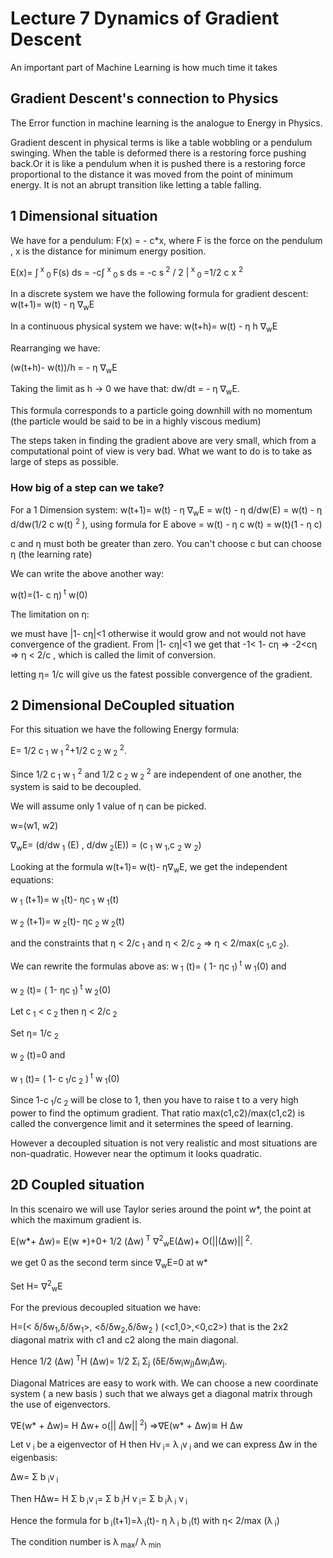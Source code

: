 # Lecture 7 Dynamics of Gradient Descent
An important part of Machine Learning is how much time it takes

## Gradient Descent's connection to Physics
The Error function in machine learning is the analogue to Energy in Physics.

Gradient descent in physical terms is like a table wobbling or a pendulum swinging. When the table is deformed there is a restoring force pushing back.Or it is like a pendulum when it is pushed there is a restoring force proportional to the distance it was moved from the point of minimum energy. 
It is not an abrupt transition like letting a table falling. 


## 1 Dimensional situation
We have for a pendulum:
F(x) = - c*x, where F is the force on the pendulum , x is the distance for minimum energy position. 

E(x)= ∫<sup> x </sup><sub> 0 </sub> F(s) ds
= -c∫ <sup> x </sup> <sub> 0 </sub> s ds
= -c s<sup> 2</sup> / 2 |<sup> x </sup> <sub> 0 </sub>
=1/2 c x <sup> 2 </sup>

In a discrete system we have the following formula for gradient descent:
w(t+1)= w(t) - η  ∇<sub>w</sub>E

In a continuous physical system we have:
w(t+h)= w(t) - η h  ∇<sub>w</sub>E

Rearranging we have:

(w(t+h)- w(t))/h = - η ∇<sub>w</sub>E

Taking the limit as h → 0 we have that:
dw/dt = - η ∇<sub>w</sub>E.

This formula corresponds to a particle going downhill with no momentum (the particle would be said to be in a highly viscous medium)

The steps taken in finding the gradient above are very small, which from a computational point of view is very bad. What we want to do is to take as large of steps as possible.


### How big of a step can we take?
For a 1  Dimension system:
w(t+1)= w(t) - η  ∇<sub>w</sub>E
= w(t) - η  d/dw(E)
= w(t) - η  d/dw(1/2 c w(t) <sup> 2 </sup> ), using formula for E above
= w(t) - η c w(t)
= w(t)(1 - η c)

c and  η must both be greater than zero. You can't choose c but can choose  η (the learning rate)

We can write the above another way:

w(t)=(1- c η)<sup> t</sup> w(0)

The limitation on  η:

we must have |1- cη|<1 otherwise it would  grow and not would not have convergence of the gradient.  From |1- cη|<1 we get that
-1< 1- cη
=> -2<cη
=> η < 2/c , which is called the limit of conversion.

letting η= 1/c will give us the fatest possible convergence of the gradient.

## 2 Dimensional DeCoupled situation
For this situation we have the following Energy formula:

E= 1/2 c<sub> 1</sub> w<sub> 1</sub><sup> 2</sup>+1/2 c<sub> 2</sub> w<sub> 2</sub><sup> 2</sup>.

Since 1/2 c<sub> 1</sub> w<sub> 1</sub> <sup> 2</sup> and 1/2 c<sub> 2</sub> w<sub> 2</sub><sup> 2</sup> are independent of one another, the system is said to be decoupled.

We will assume only 1 value of η can be picked.


w=(w1, w2)

∇<sub>w</sub>E= (d/dw<sub> 1</sub> (E) , d/dw<sub> 2</sub>(E))
= (c<sub> 1</sub> w<sub> 1</sub>,c <sub> 2</sub> w <sub> 2</sub>)

Looking at the formula w(t+1)= w(t)- η∇<sub>w</sub>E, we get the independent equations:

w<sub> 1</sub> (t+1)= w<sub> 1</sub>(t)- ηc<sub> 1</sub> w<sub> 1</sub>(t)


w<sub> 2</sub> (t+1)= w<sub> 2</sub>(t)- ηc<sub> 2</sub> w<sub> 2</sub>(t)

and the constraints that η < 2/c<sub> 1</sub> and η < 2/c<sub> 2</sub>
=> η < 2/max(c<sub> 1</sub>,c<sub> 2</sub>).

We can rewrite the formulas above as:
w<sub> 1</sub> (t)= ( 1- ηc<sub> 1</sub>)<sup> t</sup> w<sub> 1</sub>(0) and

w<sub> 2</sub> (t)= ( 1- ηc<sub> 1</sub>)<sup> t</sup> w<sub> 2</sub>(0)


Let c<sub> 1</sub> < c<sub> 2</sub> then η < 2/c<sub> 2</sub> 

Set η= 1/c <sub> 2</sub>

w<sub> 2</sub> (t)=0 and

w<sub> 1</sub> (t)= ( 1- c<sub> 1</sub>/c<sub> 2</sub> )<sup> t</sup> w<sub> 1</sub>(0)

Since 1-c<sub> 1</sub>/c<sub> 2</sub>  will be close to 1, then you have to raise t to a very high power to find the optimum gradient. That ratio max(c1,c2)/max(c1,c2) is called the convergence limit and it setermines the speed of learning. 

However a decoupled situation is not very realistic and most situations are non-quadratic. However near the optimum it looks quadratic.

## 2D Coupled situation
In this scenairo we will use Taylor series around the point w*, the point at which the maximum gradient is.

E(w\*+ Δw)= E(w *)+0+  1/2 (Δw)<sup> T</sup>  ∇<sup>2</sup><sub>w</sub>E(Δw)+ O(||(Δw)||<sup> 2</sup>.

we get 0 as the second term since  ∇<sub>w</sub>E=0 at w*


Set H= ∇<sup>2</sup><sub>w</sub>E

For the previous decoupled situation we have:

H=(< δ/δw<sub>1</sub>,δ/δw<sub>1</sub>>, <δ/δw<sub>2</sub>,δ/δw<sub>2</sub> ) (<c1,0>,<0,c2>)  that is the 2x2 diagonal matrix with c1 and c2 along the main diagonal.

Hence  1/2 (Δw)<sup> T</sup>H (Δw)= 1/2 Σ<sub>i</sub> Σ<sub>j</sub> (δE/δw<sub>i</sub>w<sub>j)</sub>Δw<sub>i</sub>Δw<sub>j</sub>.

Diagonal Matrices are easy to work with. We can choose a new coordinate system ( a new basis ) such that we always get a diagonal matrix through the use of eigenvectors.

∇E(w\* + Δw)= H Δw+ o(|| Δw||<sup> 2</sup>)
=>∇E(w\* + Δw)≅ H Δw

Let v<sub> i</sub> be a eigenvector of H then Hv<sub> i</sub>= λ<sub> i</sub>v<sub> i</sub> and we can express Δw in the eigenbasis:

Δw=  Σ  b<sub> i</sub>v<sub> i</sub>

Then HΔw= H Σ  b<sub> i</sub>v<sub> i</sub>= Σ  b<sub> i</sub>H v<sub> i</sub>= Σ  b<sub> i</sub>λ<sub> i</sub> v<sub> i</sub>

Hence the formula for b<sub> i</sub>(t+1)=λ<sub> i</sub>(t)- η λ<sub> i</sub> b<sub> i</sub>(t) with η< 2/max (λ<sub> i</sub>)

The condition number is λ<sub> max</sub>/ λ<sub> min</sub>
